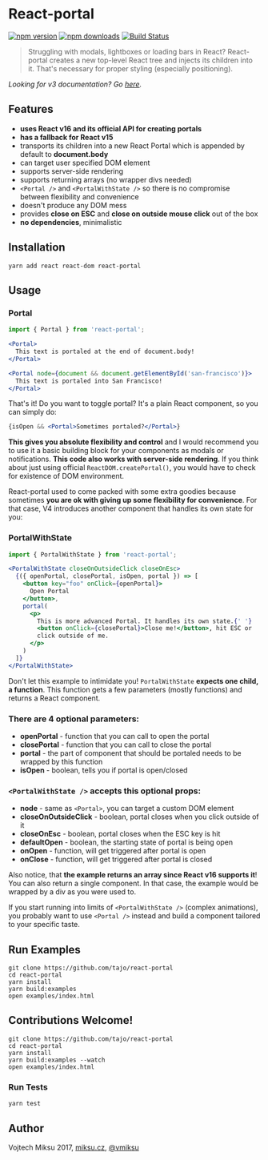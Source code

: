 React-portal
============
[![npm version](https://img.shields.io/npm/v/react-portal.svg?style=flat-square)](https://www.npmjs.com/package/react-portal)
[![npm downloads](https://img.shields.io/npm/dm/react-portal.svg?style=flat-square)](https://www.npmjs.com/package/react-portal)
[![Build Status](https://travis-ci.org/tajo/react-portal.svg?branch=master)](https://travis-ci.org/tajo/react-portal)

> Struggling with modals, lightboxes or loading bars in React? React-portal creates a new top-level React tree and injects its children into it. That's necessary for proper styling (especially positioning).

*Looking for v3 documentation? Go [here](READMEv3.MD).*

## Features

- **uses React v16 and its official API for creating portals**
- **has a fallback for React v15**
- transports its children into a new React Portal which is appended by default to **document.body**
- can target user specified DOM element
- supports server-side rendering
- supports returning arrays (no wrapper divs needed)
- `<Portal />` and `<PortalWithState />` so there is no compromise between flexibility and convenience
- doesn't produce any DOM mess
- provides **close on ESC** and **close on outside mouse click** out of the box
- **no dependencies**, minimalistic

## Installation

```shell
yarn add react react-dom react-portal
```

## Usage

### Portal

```jsx 
import { Portal } from 'react-portal';

<Portal>
  This text is portaled at the end of document.body!
</Portal>

<Portal node={document && document.getElementById('san-francisco')}>
  This text is portaled into San Francisco!
</Portal>
```

That's it! Do you want to toggle portal? It's a plain React component, so you can simply do:

```jsx
{isOpen && <Portal>Sometimes portaled?</Portal>}
```

**This gives you absolute flexibility and control** and I would recommend you to use it a basic building block for your components as modals or notifications. **This code also works with server-side rendering**. If you think about just using official `ReactDOM.createPortal()`, you would have to check for existence of DOM environment.

React-portal used to come packed with some extra goodies because sometimes **you are ok with giving up some flexibility for convenience**. For that case, V4 introduces another component that handles its own state for you:

### PortalWithState

```jsx 
import { PortalWithState } from 'react-portal';

<PortalWithState closeOnOutsideClick closeOnEsc>
  {({ openPortal, closePortal, isOpen, portal }) => [
    <button key="foo" onClick={openPortal}>
      Open Portal
    </button>,
    portal(
      <p>
        This is more advanced Portal. It handles its own state.{' '}
        <button onClick={closePortal}>Close me!</button>, hit ESC or
        click outside of me.
      </p>
    )
  ]}
</PortalWithState>
```

Don't let this example to intimidate you! `PortalWithState` **expects one child, a function**. This function gets a few parameters (mostly functions) and returns a React component.

### There are 4 optional parameters:

- **openPortal** - function that you can call to open the portal
- **closePortal** - function that you can call to close the portal
- **portal** - the part of component that should be portaled needs to be wrapped by this function
- **isOpen** - boolean, tells you if portal is open/closed

### `<PortalWithState />` accepts this optional props:

- **node** - same as `<Portal>`, you can target a custom DOM element
- **closeOnOutsideClick** - boolean, portal closes when you click outside of it
- **closeOnEsc** - boolean, portal closes when the ESC key is hit 
- **defaultOpen** - boolean, the starting state of portal is being open
- **onOpen** - function, will get triggered after portal is open
- **onClose** - function, will get triggered after portal is closed

Also notice, that **the example returns an array since React v16 supports it**! You can also return a single component. In that case, the example would be wrapped by a div as you were used to.

If you start running into limits of `<PortalWithState />` (complex animations), you probably want to use `<Portal />` instead and build a component tailored to your specific taste.

## Run Examples

```shell
git clone https://github.com/tajo/react-portal
cd react-portal
yarn install
yarn build:examples
open examples/index.html
```

## Contributions Welcome!

```shell
git clone https://github.com/tajo/react-portal
cd react-portal
yarn install
yarn build:examples --watch
open examples/index.html
```

### Run Tests

```
yarn test
```

## Author

Vojtech Miksu 2017, [miksu.cz](https://miksu.cz), [@vmiksu](https://twitter.com/vmiksu)
